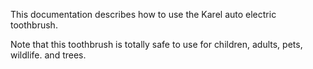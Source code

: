This documentation describes how to use the Karel auto electric toothbrush.

Note that this toothbrush is totally safe to use for children, adults, pets, wildlife. and trees.
